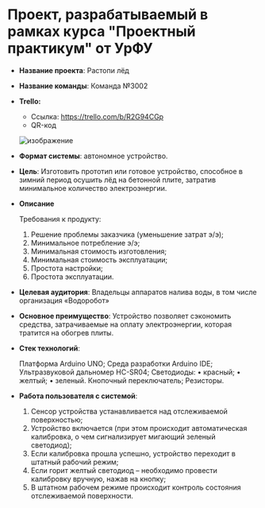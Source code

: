 # Проект, разрабатываемый в рамках курса "Проектный практикум" от УрФУ

- **Название проекта**: Растопи лёд
- **Название команды**: Команда №3002
- **Trello:** 
  - Ссылка: https://trello.com/b/R2G94CGp
  - QR-код
  
  ![изображение](https://user-images.githubusercontent.com/73441333/143671084-e66ddb39-0e30-47a1-b35a-601c575299f1.png)

- **Формат системы**: автономное устройство.

- **Цель**: Изготовить прототип или готовое устройство, способное в зимний период осушить лёд на бетонной плите, затратив минимальное количество электроэнергии. 

- **Описание**

  Требования к продукту:
  1.	Решение проблемы заказчика (уменьшение затрат э/э);
  2.	Минимальное потребление э/э;
  3.	Минимальная стоимость изготовления;
  4.	Минимальная стоимость эксплуатации;
  5.	Простота настройки;
  6.	Простота эксплуатации.

- **Целевая аудитория**: Владельцы аппаратов налива воды, в том числе организация «Водоробот» 

- **Основное преимущество**:  Устройство позволяет сэкономить средства, затрачиваемые на оплату электроэнергии, которая тратится на обогрев плиты.

- **Стек технологий**: 

  Платформа Arduino UNO;
Среда разработки Arduino IDE;
Ультразвуковой дальномер HC-SR04;
Светодиоды:
• красный;
• желтый;
• зеленый.
Кнопочный переключатель;
Резисторы.


- **Работа пользователя с системой**: 

    1.	Сенсор устройства устанавливается над отслеживаемой поверхностью;
    2.	Устройство включается (при этом происходит автоматическая калибровка, о чем сигнализирует мигающий зеленый светодиод);
    3.	Если калибровка прошла успешно, устройство переходит в штатный рабочий режим;
    4.	Если горит желтый светодиод – необходимо провести калибровку вручную, нажав на кнопку;
    5.	В штатном рабочем режиме происходит контроль состояния отслеживаемой поверхности.
